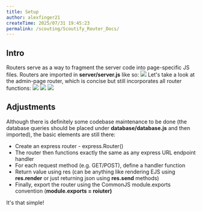 ```yaml
---
title: Setup
author: alexfinger21
createTime: 2025/07/31 19:45:23
permalink: /scouting/Scoutify_Router_Docs/
---
```

## Intro

Routers serve as a way to fragment the server code into page-specific JS files. Routers are imported in **server/server.js** like so:
![](https://t9011117189.p.clickup-attachments.com/t9011117189/2f053ebf-b16a-49c8-8cd4-bfe1f8e798d5/image.png)
Let's take a look at the admin-page router, which is concise but still incorporates all router functions:
![](https://t9011117189.p.clickup-attachments.com/t9011117189/1ee81d18-b79f-4c85-a644-f95d75140b21/image.png)
![](https://t9011117189.p.clickup-attachments.com/t9011117189/153bae54-a4f6-4089-b5cf-ec22186a26f1/image.png)
![](https://t9011117189.p.clickup-attachments.com/t9011117189/116c66b1-f957-476a-ae83-ecbe5bf2388c/image.png)

## Adjustments

Although there is definitely some codebase maintenance to be done (the database queries should be placed under **database/database.js** and then imported), the basic elements are still there:
*   Create an express router - express.Router()
*   The router then functions exactly the same as any express URL endpoint handler
*   For each request method (e.g. GET/POST), define a handler function
*   Return value using res (can be anything like rendering EJS using **res.render** or just returning json using **res.send** methods)
*   Finally, export the router using the CommonJS module.exports convention (**module.exports = roiuter)**

It's that simple!
